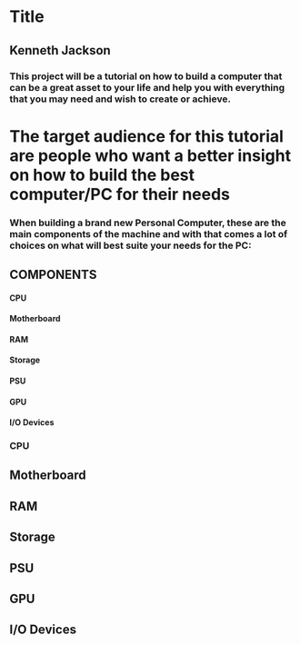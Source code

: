# Title

## Kenneth Jackson

### This project will be a tutorial on how to build a computer that can be a great asset to your life and help you with everything that you may need and wish to create or achieve.

# The target audience for this tutorial are people who want a better insight on how to build the best computer/PC for their needs

### When building a brand new Personal Computer, these are the main components of the machine and with that comes a lot of choices on what will best suite your needs for the PC:

## COMPONENTS
#### CPU
#### Motherboard
#### RAM
#### Storage
#### PSU
#### GPU
#### I/O Devices

### CPU

## Motherboard

## RAM

## Storage

## PSU

## GPU

## I/O Devices